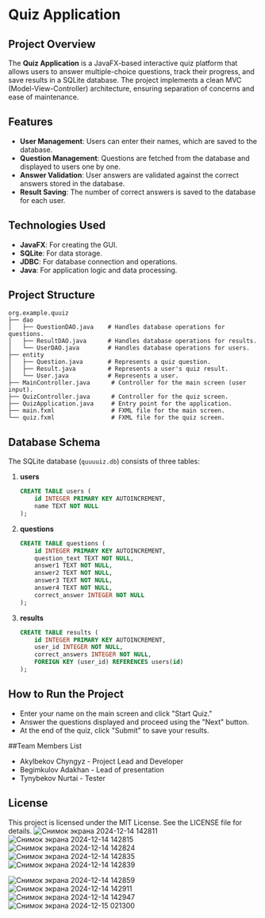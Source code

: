 # Quiz Application

## Project Overview
The **Quiz Application** is a JavaFX-based interactive quiz platform that allows users to answer multiple-choice questions, track their progress, and save results in a SQLite database. The project implements a clean MVC (Model-View-Controller) architecture, ensuring separation of concerns and ease of maintenance.

## Features
- **User Management**: Users can enter their names, which are saved to the database.
- **Question Management**: Questions are fetched from the database and displayed to users one by one.
- **Answer Validation**: User answers are validated against the correct answers stored in the database.
- **Result Saving**: The number of correct answers is saved to the database for each user.

## Technologies Used
- **JavaFX**: For creating the GUI.
- **SQLite**: For data storage.
- **JDBC**: For database connection and operations.
- **Java**: For application logic and data processing.

## Project Structure
```
org.example.quuiz
├── dao
│   ├── QuestionDAO.java    # Handles database operations for questions.
│   ├── ResultDAO.java      # Handles database operations for results.
│   └── UserDAO.java        # Handles database operations for users.
├── entity
│   ├── Question.java       # Represents a quiz question.
│   ├── Result.java         # Represents a user's quiz result.
│   └── User.java           # Represents a user.
├── MainController.java      # Controller for the main screen (user input).
├── QuizController.java      # Controller for the quiz screen.
├── QuizApplication.java     # Entry point for the application.
├── main.fxml                # FXML file for the main screen.
└── quiz.fxml                # FXML file for the quiz screen.
```

## Database Schema
The SQLite database (`quuuuiz.db`) consists of three tables:

1. **users**
   ```sql
   CREATE TABLE users (
       id INTEGER PRIMARY KEY AUTOINCREMENT,
       name TEXT NOT NULL
   );
   ```

2. **questions**
   ```sql
   CREATE TABLE questions (
       id INTEGER PRIMARY KEY AUTOINCREMENT,
       question_text TEXT NOT NULL,
       answer1 TEXT NOT NULL,
       answer2 TEXT NOT NULL,
       answer3 TEXT NOT NULL,
       answer4 TEXT NOT NULL,
       correct_answer INTEGER NOT NULL
   );
   ```

3. **results**
   ```sql
   CREATE TABLE results (
       id INTEGER PRIMARY KEY AUTOINCREMENT,
       user_id INTEGER NOT NULL,
       correct_answers INTEGER NOT NULL,
       FOREIGN KEY (user_id) REFERENCES users(id)
   );
   ```

## How to Run the Project
   - Enter your name on the main screen and click "Start Quiz."
   - Answer the questions displayed and proceed using the "Next" button.
   - At the end of the quiz, click "Submit" to save your results.


##Team Members List
- Akylbekov Chyngyz  - Project Lead and Developer
- Begimkulov Adakhan - Lead of presentation
- Tynybekov Nurtai - Tester


## License
This project is licensed under the MIT License. See the LICENSE file for details.
![Снимок экрана 2024-12-14 142811](https://github.com/user-attachments/assets/1c276181-82e5-4f9d-ac62-fd56ae9fdd45)
![Снимок экрана 2024-12-14 142815](https://github.com/user-attachments/assets/2f0915dc-ced3-484c-b93a-a2952c1c6bf2)
![Снимок экрана 2024-12-14 142824](https://github.com/user-attachments/assets/018c3d13-49ab-4bab-baf8-f2525d3ae879)
![Снимок экрана 2024-12-14 142835](https://github.com/user-attachments/assets/3f2edffd-bd0c-4ef6-ad25-fc4ca2f72700)
![Снимок экрана 2024-12-14 142839](https://github.com/user-attachments/assets/ade901ec-964e-43f5-bdef-70ed58f134c4)


![Снимок экрана 2024-12-14 142859](https://github.com/user-attachments/assets/023ce7b9-57d6-45e1-8775-f3e7a13404cd)
![Снимок экрана 2024-12-14 142911](https://github.com/user-attachments/assets/a9cf5c67-8f2a-4473-b5ce-835a34fb6160)
![Снимок экрана 2024-12-14 142947](https://github.com/user-attachments/assets/9a152716-3ece-46c4-8a80-584c3f43b312)
![Снимок экрана 2024-12-15 021300](https://github.com/user-attachments/assets/90de3feb-1ef6-497f-8dd7-226e674c5f30)


